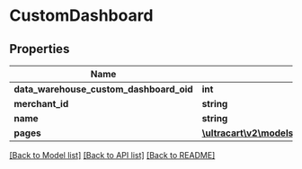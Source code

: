 # CustomDashboard

## Properties
Name | Type | Description | Notes
------------ | ------------- | ------------- | -------------
**data_warehouse_custom_dashboard_oid** | **int** |  | [optional] 
**merchant_id** | **string** |  | [optional] 
**name** | **string** |  | [optional] 
**pages** | [**\ultracart\v2\models\CustomDashboardPage[]**](CustomDashboardPage.md) |  | [optional] 

[[Back to Model list]](../README.md#documentation-for-models) [[Back to API list]](../README.md#documentation-for-api-endpoints) [[Back to README]](../README.md)


